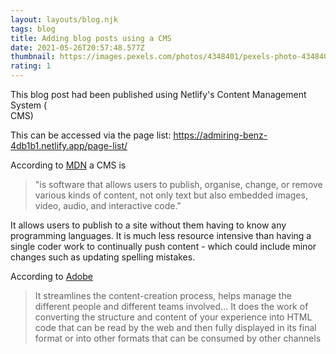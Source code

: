 ```yaml
---
layout: layouts/blog.njk
tags: blog
title: Adding blog posts using a CMS
date: 2021-05-26T20:57:48.577Z
thumbnail: https://images.pexels.com/photos/4348401/pexels-photo-4348401.jpeg?auto=compress&cs=tinysrgb&dpr=2&h=750&w=1260
rating: 1
---
```

This blog post had been published using Netlify's Content Management System (\
CMS)

This can be accessed via the page list: https://admiring-benz-4db1b1.netlify.app/page-list/

According to [MDN](https://developer.mozilla.org/en-US/docs/Glossary/CMS) a CMS is 

> "is software that allows users to publish, organise, change, or remove various kinds of content, not only text but also embedded images, video, audio, and interactive code."

It allows users to publish to a site without them having to know any programming languages. It is much less resource intensive than having a single coder work to continually push content - which could include minor changes such as updating spelling mistakes.

According to [Adobe](https://business.adobe.com/glossary/content-management-system.html#q4)

> It streamlines the content-creation process, helps manage the different people and different teams involved... It does the work of converting the structure and content of your experience into HTML code that can be read by the web and then fully displayed in its final format or into other formats that can be consumed by other channels